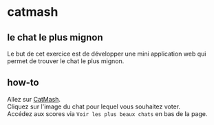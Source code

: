 # catmash

## le chat le plus mignon  

Le but de cet exercice est de développer une mini application web qui permet de trouver
le chat le plus mignon.

## how-to
Allez sur [CatMash](mathildeetoile.github.io/catmash/).  
Cliquez sur l'image du chat pour lequel vous souhaitez voter.  
Accédez aux scores via `Voir les plus beaux chats` en bas de la page.  
